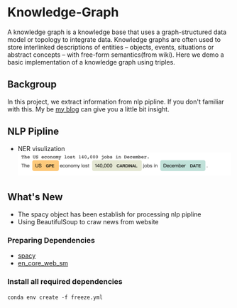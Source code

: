 # Knowledge-Graph


A knowledge graph is a knowledge base that uses a graph-structured data model or topology to integrate data. Knowledge graphs are often used to store interlinked descriptions of entities – objects, events, situations or abstract concepts – with free-form semantics(from wiki). Here we demo a basic implementation of a knowledge graph using triples.

## Backgroup
In this project, we extract information from nlp pipline. If you don't familiar with this. My be [my blog](https://haoweihohoho.medium.com/brief-introduce-semantics-syntax-9b84174de947) can give you a little bit insight.

## NLP Pipline 
- NER visulization
![img](https://github.com/HaoWeiHe/Knowledge-Graph/blob/main/Img/NER.png)


## What's New
*  The spacy object has been establish for processing nlp pipline
*  Using BeautifulSoup to craw news from website


### Preparing Dependencies
* [spacy](https://spacy.io/usage)
* [en_core_web_sm](https://spacy.io/usage)

### Install all required dependencies
```conda env create -f freeze.yml```
